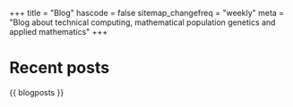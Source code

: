 +++
title = "Blog"
hascode = false
sitemap_changefreq = "weekly"
meta = "Blog about technical computing, mathematical population genetics and \
        applied mathematics"
+++

# Recent posts
{{ blogposts }}
